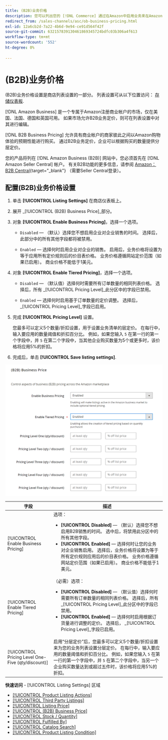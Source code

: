 ```yaml
---
title: (B2B)业务价格
description: 您可以列出您的 [!DNL Commerce] 通过在Amazon中启用业务来在Amazon Business (B2B)网站上存储产品 [!DNL Seller Central] 帐户。
redirect_from: /sales-channels/asc/ob-business-pricing.html
exl-id: 12a6cb2d-7a22-4b6d-9e94-ce91d564f42f
source-git-commit: 632157839130461869345724bdfc03b306a4f613
workflow-type: tm+mt
source-wordcount: '552'
ht-degree: 0%

---
```


# (B2B)业务价格

(B2B)业务价格设置是商店列表设置的一部分。 列表设置可从以下位置访问： [存储仪表板](./amazon-store-dashboard.md).

[!DNL Amazon Business] 是一个专属于Amazon注册商业帐户的市场，仅在美国、法国、德国和英国可用。 如果市场允许B2B业务定价，则可在列表设置中对其进行编辑。

[!DNL B2B Business Pricing] 允许具有商业帐户的商家彼此之间以Amazon购物体验的预期性能进行购买。 通过B2B业务定价，企业可以根据购买的数量提供分层定价。

您的产品将列在 [!DNL Amazon Business (B2B)] 网站中，您必须首先在 [!DNL Amazon Seller Central] 帐户。 有关B2B功能的更多信息，请参阅 [Amazon：B2B Central](https://sellercentral.amazon.com/gp/help/G202161480/){target="_blank"} （需要Seller Central登录）。

## 配置(B2B)业务价格设置

1. 单击 **[!UICONTROL Listing Settings]** 在商店仪表板上。

1. 展开 _[!UICONTROL (B2B) Business Price]_部分。

1. 对象 **[!UICONTROL Enable Business Pricing]**，选择一个选项。

   - `Disabled`  — （默认）选择您不想启用企业对企业销售的时间。 选择后，此部分中的所有其他字段都将被禁用。

   - `Enabled`  — 选择何时启用企业对企业的销售。 启用后，业务价格将设置为等于应用所有定价规则后的价目表价格。 业务价格遵循网站定价范围（如果已启用）。 商业价格不能低于1美元。

1. 对象 **[!UICONTROL Enable Tiered Pricing]**，选择一个选项。

   - `Disabled`  — （默认值）选择何时需要所有订单数量的相同列表价格。 选择后，所有 _[!UICONTROL Pricing Level]_此分区中的字段已禁用。

   - `Enabled`  — 选择何时启用基于订单数量的定价调整。 选择后， _[!UICONTROL Pricing Level]_字段已启用。

1. 完成 **[!UICONTROL Pricing Level]** 设置。

   您最多可以定义5个数量/折扣设置，用于设置业务清单的层定价。 在每行中，输入要应用的数量阈值和折扣百分比。 例如，如果您输入 `5` 在第一行的第一个字段中，并 `5` 在第二个字段中，当其他企业购买数量为5个或更多时，该价格将应用5%的折扣。

1. 完成后，单击 **[!UICONTROL Save listing settings]**.

![Amazon Business Pricing (B2B)](assets/amazon-business-pricing.png)

| 字段 | 描述 |
|--- |--- |
| [!UICONTROL Enable Business Pricing] | 选项： <ul><li>**[!UICONTROL Disabled]**  — （默认）选择您不想启用B2B销售的时间。 选中后，将禁用此分区中的所有其他字段。</li><li>**[!UICONTROL Enabled]**  — 选择何时让您的业务对企业销售启用。 选择后，业务价格将设置为等于所有定价规则应用后的价目表价格。 业务价格遵循网站定价范围（如果已启用）。 商业价格不能低于1美元。</li></ul> |
| [!UICONTROL Enable Tiered Pricing] | （必需）选项： <ul><li>**[!UICONTROL Disabled]**  — （默认值）选择何时需要所有订单数量的相同列表价格。 选择后，所有 _[!UICONTROL Pricing Level]_此分区中的字段已禁用。</li><li>**[!UICONTROL Enabled]**  — 选择何时启用根据订货量进行调整的定价。 选择后， _[!UICONTROL Pricing Level]_字段已启用。</li></ul> |
| [!UICONTROL Pricing Level One-Five (qty/discount)] | 启用“分层定价”后，您最多可以定义5个数量/折扣设置来为您的业务列表设置分层定价。 在每行中，输入要应用的数量阈值和折扣百分比。 例如，如果您输入 `5` 在第一行的第一个字段中，并 `5` 在第二个字段中，当另一个企业购买数量达到或超过五件时，该价格将应用5%的折扣。 |

**快速访问** - [!UICONTROL Listing Settings] 区域

- [[!UICONTROL Product Listing Actions]](./product-listing-actions.md)
- [[!UICONTROL Third Party Listings]](./third-party-listing-settings.md)
- [[!UICONTROL Listing Price]](./listing-price.md)
- [[!UICONTROL (B2B) Business Price]](./business-pricing.md)
- [[!UICONTROL Stock / Quantity]](./stock-quantity.md)
- [[!UICONTROL Fulfilled By]](./fulfilled-by.md)
- [[!UICONTROL Catalog Search]](./catalog-search.md)
- [[!UICONTROL Product Listing Condition]](./product-listing-condition.md)
